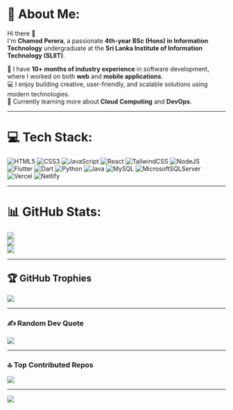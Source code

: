 # 💫 About Me:
Hi there 👋  
I'm **Chamod Perera**, a passionate **4th-year BSc (Hons) in Information Technology** undergraduate at the **Sri Lanka Institute of Information Technology (SLIIT)**.  

💼 I have **10+ months of industry experience** in software development, where I worked on both **web** and **mobile applications**.  
💻 I enjoy building creative, user-friendly, and scalable solutions using modern technologies.  
🌱 Currently learning more about **Cloud Computing** and **DevOps**.  

---

# 💻 Tech Stack:
![HTML5](https://img.shields.io/badge/html5-%23E34F26.svg?style=plastic&logo=html5&logoColor=white)
![CSS3](https://img.shields.io/badge/css3-%231572B6.svg?style=plastic&logo=css3&logoColor=white)
![JavaScript](https://img.shields.io/badge/javascript-%23323330.svg?style=plastic&logo=javascript&logoColor=%23F7DF1E)
![React](https://img.shields.io/badge/react-%2320232a.svg?style=plastic&logo=react&logoColor=%2361DAFB)
![TailwindCSS](https://img.shields.io/badge/tailwindcss-%2338B2AC.svg?style=plastic&logo=tailwind-css&logoColor=white)
![NodeJS](https://img.shields.io/badge/node.js-6DA55F?style=plastic&logo=node.js&logoColor=white)
![Flutter](https://img.shields.io/badge/Flutter-%2302569B.svg?style=plastic&logo=flutter&logoColor=white)
![Dart](https://img.shields.io/badge/dart-%230175C2.svg?style=plastic&logo=dart&logoColor=white)
![Python](https://img.shields.io/badge/python-3670A0?style=plastic&logo=python&logoColor=ffdd54)
![Java](https://img.shields.io/badge/java-%23ED8B00.svg?style=plastic&logo=java&logoColor=white)
![MySQL](https://img.shields.io/badge/mysql-%2300f.svg?style=plastic&logo=mysql&logoColor=white)
![MicrosoftSQLServer](https://img.shields.io/badge/Microsoft%20SQL%20Server-CC2927?style=plastic&logo=microsoft%20sql%20server&logoColor=white)
![Vercel](https://img.shields.io/badge/vercel-%23000000.svg?style=plastic&logo=vercel&logoColor=white)
![Netlify](https://img.shields.io/badge/netlify-%23000000.svg?style=plastic&logo=netlify&logoColor=#00C7B7)

---

# 📊 GitHub Stats:
![](https://github-readme-stats.vercel.app/api?username=ChamodJ&theme=chartreuse-dark&hide_border=false&include_all_commits=true&count_private=true)<br/>
![](https://github-readme-streak-stats.herokuapp.com/?user=ChamodJ&theme=chartreuse-dark&hide_border=false)<br/>
![](https://github-readme-stats.vercel.app/api/top-langs/?username=ChamodJ&theme=chartreuse-dark&hide_border=false&include_all_commits=true&count_private=true&layout=compact)

---

## 🏆 GitHub Trophies
![](https://github-profile-trophy.vercel.app/?username=ChamodJ&theme=radical&no-frame=false&no-bg=true&margin-w=4)

---

### ✍️ Random Dev Quote
![](https://quotes-github-readme.vercel.app/api?type=horizontal&theme=merko)

---

### 🔝 Top Contributed Repos
![](https://github-contributor-stats.vercel.app/api?username=ChamodJ&limit=5&theme=dark&combine_all_yearly_contributions=true)

---

[![](https://visitcount.itsvg.in/api?id=ChamodJ&icon=5&color=8)](https://visitcount.itsvg.in)

<!-- Proudly created with GPRM (https://gprm.itsvg.in) -->
